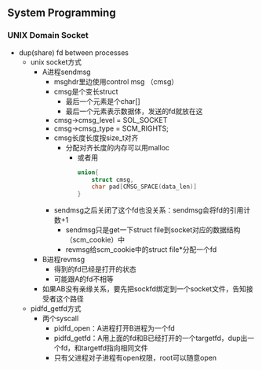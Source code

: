 ## System Programming

### UNIX Domain Socket

- dup(share) fd between processes
  - unix socket方式
    - A进程sendmsg
      - msghdr里边使用control msg （cmsg）
      - cmsg是个变长struct
        - 最后一个元素是个char[]
        - 最后一个元素表示数据体，发送的fd就放在这
      - cmsg->cmsg_level = SOL_SOCKET
      - cmsg->cmsg_type = SCM_RIGHTS;
      - cmsg长度长度按size_t对齐
        - 分配对齐长度的内存可以用malloc
          - 或者用
            ```c
            union{
                struct cmsg,
                char pad[CMSG_SPACE(data_len)]
            }
            ```
      - sendmsg之后关闭了这个fd也没关系：sendmsg会将fd的引用计数+1
        - sendmsg只是get一下struct file到socket对应的数据结构（scm_cookie）中
        - revmsg给scm_cookie中的struct file*分配一个fd
    - B进程revmsg
      - 得到的fd已经是打开的状态
      - 可能跟A的fd不相等
    - 如果AB没有亲缘关系，要先把sockfd绑定到一个socket文件，告知接受者这个路径
  - pidfd_getfd方式
    - 两个syscall
      - pidfd_open：A进程打开B进程为一个fd
      - pidfd_getfd：A用上面的fd和B已经打开的一个targetfd，dup出一个fd，和targetfd指向相同文件
      - 只有父进程对子进程有open权限，root可以随意open
